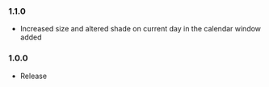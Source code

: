 ### 1.1.0
- Increased size and altered shade on current day in the calendar window added
### 1.0.0
- Release
